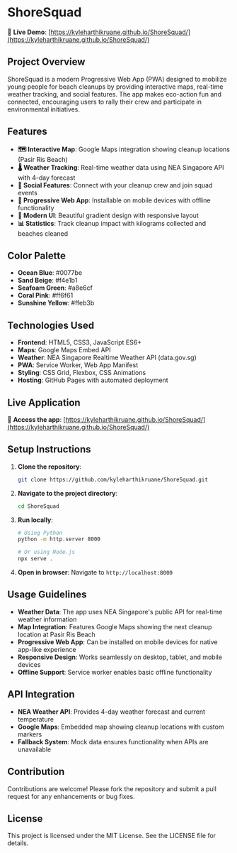 # ShoreSquad

🌊 **Live Demo**: [https://kyleharthikruane.github.io/ShoreSquad/](https://kyleharthikruane.github.io/ShoreSquad/)

## Project Overview
ShoreSquad is a modern Progressive Web App (PWA) designed to mobilize young people for beach cleanups by providing interactive maps, real-time weather tracking, and social features. The app makes eco-action fun and connected, encouraging users to rally their crew and participate in environmental initiatives.

## Features
- **🗺️ Interactive Map**: Google Maps integration showing cleanup locations (Pasir Ris Beach)
- **🌡️ Weather Tracking**: Real-time weather data using NEA Singapore API with 4-day forecast
- **👥 Social Features**: Connect with your cleanup crew and join squad events
- **📱 Progressive Web App**: Installable on mobile devices with offline functionality
- **🎨 Modern UI**: Beautiful gradient design with responsive layout
- **📊 Statistics**: Track cleanup impact with kilograms collected and beaches cleaned

## Color Palette
- **Ocean Blue**: #0077be
- **Sand Beige**: #f4e1b1
- **Seafoam Green**: #a8e6cf
- **Coral Pink**: #ff6f61
- **Sunshine Yellow**: #ffeb3b

## Technologies Used
- **Frontend**: HTML5, CSS3, JavaScript ES6+
- **Maps**: Google Maps Embed API
- **Weather**: NEA Singapore Realtime Weather API (data.gov.sg)
- **PWA**: Service Worker, Web App Manifest
- **Styling**: CSS Grid, Flexbox, CSS Animations
- **Hosting**: GitHub Pages with automated deployment

## Live Application
🚀 **Access the app**: [https://kyleharthikruane.github.io/ShoreSquad/](https://kyleharthikruane.github.io/ShoreSquad/)

## Setup Instructions
1. **Clone the repository**:
   ```bash
   git clone https://github.com/kyleharthikruane/ShoreSquad.git
   ```

2. **Navigate to the project directory**:
   ```bash
   cd ShoreSquad
   ```

3. **Run locally**:
   ```bash
   # Using Python
   python -m http.server 8000
   
   # Or using Node.js
   npx serve .
   ```

4. **Open in browser**: Navigate to `http://localhost:8000`

## Usage Guidelines
- **Weather Data**: The app uses NEA Singapore's public API for real-time weather information
- **Map Integration**: Features Google Maps showing the next cleanup location at Pasir Ris Beach
- **Progressive Web App**: Can be installed on mobile devices for native app-like experience
- **Responsive Design**: Works seamlessly on desktop, tablet, and mobile devices
- **Offline Support**: Service worker enables basic offline functionality

## API Integration
- **NEA Weather API**: Provides 4-day weather forecast and current temperature
- **Google Maps**: Embedded map showing cleanup locations with custom markers
- **Fallback System**: Mock data ensures functionality when APIs are unavailable

## Contribution
Contributions are welcome! Please fork the repository and submit a pull request for any enhancements or bug fixes.

## License
This project is licensed under the MIT License. See the LICENSE file for details.